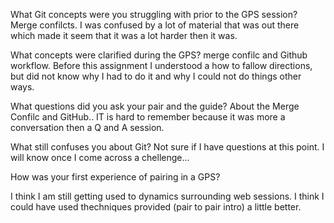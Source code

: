 What Git concepts were you struggling with prior to the GPS session?
Merge confilcts. I was confused by a lot of material that was out there which made it seem that it was a lot harder then it was.

What concepts were clarified during the GPS?
merge confilc and Github workflow. Before this assignment I understood a how to fallow directions, but did not know why I had to do it and why I could not do things other ways. 

What questions did you ask your pair and the guide?
About the Merge Confilc and GitHub.. IT is hard to remember because it was more a conversation then a Q and A session.


What still confuses you about Git?
Not sure if I have questions at this point. I will know once I come across a chellenge...

How was your first experience of pairing in a GPS?

I think I am still getting used to dynamics surrounding web sessions. I think I could have used thechniques provided (pair to pair intro) a little better. 